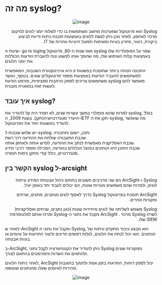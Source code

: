 # מה זה syslog?
<div align="center">
  
  ![image](https://github.com/user-attachments/assets/17820e12-d472-43fc-8877-115db9ad0155)

</div>

<p dir="rtl" style="text-align: right;">
  Syslog הוא פרוטוקול שמערכות מחשב משתמשות בו כדי לשלוח יומני לוגים למיקום מרכזי לאחסון. לאחר מכן ניתן לגשת ללוגים באמצעות תוכנת ניתוח ודיווח לביצוע ביקורת, ניטור, פתרון בעיות ומשימות תפעול חיוניות אחרות של IT.
</p>

שיטת ה- go to loging מאז שנות ה-80, פרוטוקול syslog שמר על הפופולריות שלו באמצעות קלות השימוש שלו, מה שהופך אותו לפשוט ונוח להעברת הודעות הכוללות את יומני הלוגים.

התכונה הנוחה ביותר שתומכת בפשטות זו היא ארכיטקטורת השכבות, המאפשרת למשתמשים להעביר הודעות באמצעות מספר פרוטוקולים שונים. בנוסף, כאשר משתמשים צריכים לספק הרחבות ספציפיות, פורמט הודעת syslog מאפשר להם לעשות זאת במסגרת מובנית.

## איך עובד syslog?

למרות שהוא פופולרי במשך עשרות שנים, לא תמיד היה קל להגדיר את syslog, בגלל היעדר סטנדרטיזציה(תקן). בשנת 2009, ה-IETF תקן את ה-syslog, מה שאפשר להגדיר בפשטות יותר את הפרוטוקול.

יש שלוש שכבות ל-syslog: תוכן, יישום ותחבורה:
<br>
שכבת התעבורה שולחת את ההודעה דרך רשת.
<br>
שכבת האפליקציה מאפשרת לנתב את ההודעה, לפרש אותה ולאחסן אותה.
<br>
שכבת התוכן היא הנתונים בפועל הכלולים בהודעה, המכילה מספר רכיבי מידע סטנדרטיים, כולל קודי מתקן ורמות חומרה.

## הקשר בין syslog ל-arcsight
<p dir="rtl" style="text-align: right;">
Syslog ו-ArcSight הם שני מרכיבים חשובים בתחום ניהול אבטחת המידע וניתוח לוגים, ולמרות שהם משמשים מטרות שונות, הם יכולים לעבוד יחד באופן יעיל.
</p>

<p dir="rtl" style="text-align: right;">
  ArcSight תומכת בפרוטוקול Syslog כדרך לאסוף לוגים מנתבים, מתגים, שרתים ומקורות אחרים. 
</p>  

<p dir="rtl" style="text-align: right;">
  Syslog משמש לשליחה של לוגים מיחידות שונות (כגון נתבים, שרתים ואפליקציות) לשרת Syslog מרכזי .  ArcSight מקבל את נתוני ה-Syslog ומרכז אותם לפלטפורמת SIEM שלו.
</p>

לאחר ש-ArcSight מקבל את נתוני ה-Syslog, הוא מבצע עיבוד מתקדם וניתוח של הנתונים. הוא יכול לנתח את הלוגים, לגלות דפוסים חריגים וליצור התראות על איומים או בעיות אבטחה.

ב-ArcSight, ניתן להגדיר את הקונפיגורציה לקבל נתוני Syslog ממקורות שונים ולהתאים את השדות והפורמטים בהתאם לצורך.
  
לאחר ניתוח הלוגים, ArcSight יכול לספק דוחות, התראות בזמן אמת ולתמוך בתגובות מהירות לאיומים שעלו מהנתונים שנאספו.


<div align="center">
  
  ![image](https://github.com/user-attachments/assets/2ba197ba-0610-4e39-928c-c72da092e084)

</div>


